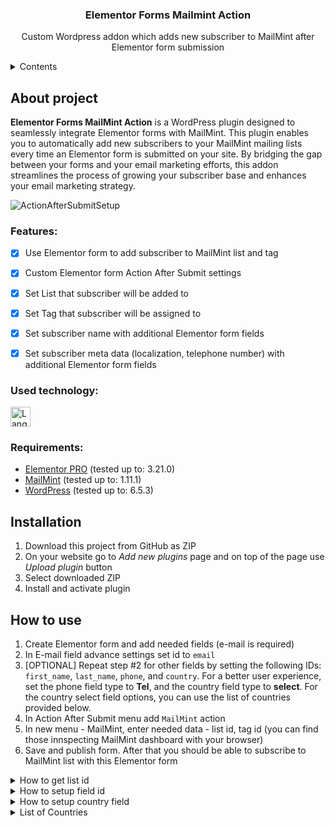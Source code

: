 <!-- ![Project icon](/relative/path/to/icon.svg?raw=true&sanitize=true "Optional title")  -->
<h3 align="center">Elementor Forms Mailmint Action</h3>
<p align="center">Custom Wordpress addon which adds new subscriber to MailMint after Elementor form submission</p>

<details>
  <summary>Contents</summary>
  <ol>
    <li><a href="#About-project">About project</a></li>
    <ul>
      <li><a href="#Features">Features</a></li>
      <li><a href="#Used-technology">Used technology</a></li>
      <li><a href="#Requirements">Requirements</a></li>
    </ul>
    <li><a href="#Installation">Installation</a></li>
    <li><a href="#How-to-use">How to use</a></li>
    <li><a href="#License">License</a></li>
  </ol>
</details>


## About project
**Elementor Forms MailMint Action** is a WordPress plugin designed to seamlessly integrate Elementor forms with MailMint. This plugin enables you to automatically add new subscribers to your MailMint mailing lists every time an Elementor form is submitted on your site. By bridging the gap between your forms and your email marketing efforts, this addon streamlines the process of growing your subscriber base and enhances your email marketing strategy.

![ActionAfterSubmitSetup](https://github.com/jakpop11/elementor-forms-mailmint-action/assets/104214436/2e6e717b-3f1e-455c-96cd-36660f9ae941)


### Features:
- [x] Use Elementor form to add subscriber to MailMint list and tag
- [x] Custom Elementor form Action After Submit settings
- [x] Set List that subscriber will be added to
- [x] Set Tag that subscriber will be assigned to
- [x] Set subscriber name with additional Elementor form fields
- [x] Set subscriber meta data (localization, telephone number) with additional Elementor form fields


### Used technology:
<p>
  <a href="https://skillicons.dev">
    <img height="32" align="center" alt="Languages" src="https://skillicons.dev/icons?i=php" />
  </a>
</p>


### Requirements:
<ul>
  <li><a href="https://wordpress.org/plugins/elementor/">Elementor PRO</a> (tested up to: 3.21.0)</li>
  <li><a href="https://wordpress.org/plugins/mail-mint/">MailMint</a> (tested up to: 1.11.1)</li>
  <li><a href="https://wordpress.org/">WordPress</a> (tested up to: 6.5.3)</li>
</ul>


## Installation
1. Download this project from GitHub as ZIP
2. On your website go to *Add new plugins* page and on top of the page use *Upload plugin* button
3. Select downloaded ZIP
4. Install and activate plugin


## How to use
1. Create Elementor form and add needed fields (e-mail is required)
2. In E-mail field advance settings set id to `email`
3. [OPTIONAL] Repeat step #2 for other fields by setting the following IDs: `first_name`, `last_name`, `phone`, and `country`. For a better user experience, set the phone field type to **Tel**, and the country field type to **select**. For the country select field options, you can use the list of countries provided below.
4. In Action After Submit menu add `MailMint` action
5. In new menu - MailMint, enter needed data - list id, tag id (you can find those innspecting MailMint dashboard with your browser)
6. Save and publish form. After that you should be able to subscribe to MailMint list with this Elementor form

<details>
  <summary>How to get list id</summary>
  
  ![HowToGetListId](https://github.com/jakpop11/elementor-forms-mailmint-action/assets/104214436/9a28e7dd-d6ea-4132-8b0b-12ea5551b681)  
  ![ActionAfterSubmitSetup](https://github.com/jakpop11/elementor-forms-mailmint-action/assets/104214436/2e6e717b-3f1e-455c-96cd-36660f9ae941)
</details>

<details>
  <summary>How to setup field id</summary>
  
  ![FormFieldid](https://github.com/jakpop11/elementor-forms-mailmint-action/assets/104214436/446df486-8c0f-4668-b109-29a76c1fa440)
</details>

<details>
  <summary>How to setup country field</summary>

  ![CountryFieldSetup](https://github.com/jakpop11/elementor-forms-mailmint-action/assets/104214436/34d6fe9f-7ab1-4fd2-9b5c-6da8b8568993)
</details>

<details>
  <summary>List of Countries</summary>
  <pre>
- Select - | 
Afghanistan
Åland Islands
Albania
Algeria
American Samoa
Andorra
Angola
Anguilla
Antarctica
Antigua and Barbuda
Argentina
Armenia
Aruba
Australia
Austria
Azerbaijan
Bahamas
Bahrain
Bangladesh
Barbados
Belarus
Belgium
Belau
Belize
Benin
Bermuda
Bhutan
Bolivia
Bonaire, Saint Eustatius and Saba
Bosnia and Herzegovina
Botswana
Bouvet Island
Brazil
British Indian Ocean Territory
Brunei
Bulgaria
Burkina Faso
Burundi
Cambodia
Cameroon
Canada
Cape Verde
Cayman Islands
Central African Republic
Chad
Chile
China
Christmas Island
Cocos (Keeling) Islands
Colombia
Comoros
Congo (Brazzaville)
Congo (Kinshasa)
Cook Islands
Costa Rica
Croatia
Cuba
Cura&ccedil;ao
Cyprus
Czechia (Czech Republic)
Denmark
Djibouti
Dominica
Dominican Republic
Ecuador
Egypt
El Salvador
Equatorial Guinea
Eritrea
Estonia
Ethiopia
Falkland Islands
Faroe Islands
Fiji
Finland
France
French Guiana
French Polynesia
French Southern Territories
Gabon
Gambia
Georgia
Germany
Ghana
Gibraltar
Greece
Greenland
Grenada
Guadeloupe
Guam
Guatemala
Guernsey
Guinea
Guinea-Bissau
Guyana
Haiti
Heard Island and McDonald Islands
Honduras
Hong Kong
Hungary
Iceland
India
Indonesia
Iran
Iraq
Ireland
Isle of Man
Israel
Italy
Ivory Coast
Jamaica
Japan
Jersey
Jordan
Kazakhstan
Kenya
Kiribati
Kuwait
Kosovo
Kyrgyzstan
Laos
Latvia
Lebanon
Lesotho
Liberia
Libya
Liechtenstein
Lithuania
Luxembourg
Macao
North Macedonia
Madagascar
Malawi
Malaysia
Maldives
Mali
Malta
Marshall Islands
Martinique
Mauritania
Mauritius
Mayotte
Mexico
Micronesia
Moldova
Monaco
Mongolia
Montenegro
Montserrat
Morocco
Mozambique
Myanmar
Namibia
Nauru
Nepal
Netherlands
New Caledonia
New Zealand
Nicaragua
Niger
Nigeria
Niue
Norfolk Island
Northern Mariana Islands
North Korea
Norway
Oman
Pakistan
Palestinian Territory
Panama
Papua New Guinea
Paraguay
Peru
Philippines
Pitcairn
Poland
Portugal
Puerto Rico
Qatar
Reunion
Romania
Russia
Rwanda
Saint Barth&eacute;lemy
Saint Helena
Saint Kitts and Nevis
Saint Lucia
Saint Martin (French part)
Saint Martin (Dutch part)
Saint Pierre and Miquelon
Saint Vincent and the Grenadines
San Marino
S&atilde;o Tom&eacute; and Pr&iacute;ncipe
Saudi Arabia
Senegal
Serbia
Seychelles
Sierra Leone
Singapore
Slovakia
Slovenia
Solomon Islands
Somalia
South Africa
South Georgia/Sandwich Islands
South Korea
South Sudan
Spain
Sri Lanka
Sudan
Suriname
Svalbard and Jan Mayen
Swaziland
Sweden
Switzerland
Syria
Taiwan
Tajikistan
Tanzania
Thailand
Timor-Leste
Togo
Tokelau
Tonga
Trinidad and Tobago
Tunisia
Turkey
Turkmenistan
Turks and Caicos Islands
Tuvalu
Uganda
Ukraine
United Arab Emirates
United Kingdom (UK)
United States (US)
United States (US) Minor Outlying Islands
Uruguay
Uzbekistan
Vanuatu
Vatican
Venezuela
Vietnam
Virgin Islands (British)
Virgin Islands (US)
Wallis and Futuna
Western Sahara
Samoa
Yemen
Zambia
Zimbabwe
  </pre>
</details>

<!-- ## License -->
